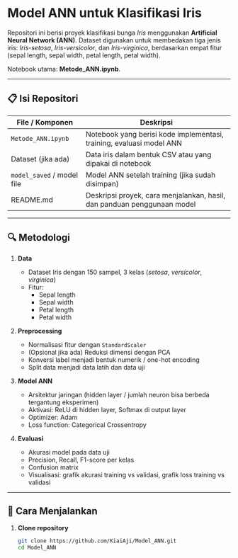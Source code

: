 # Model ANN untuk Klasifikasi Iris

Repositori ini berisi proyek klasifikasi bunga *Iris* menggunakan **Artificial Neural Network (ANN)**. Dataset digunakan untuk membedakan tiga jenis iris: *Iris-setosa*, *Iris-versicolor*, dan *Iris-virginica*, berdasarkan empat fitur (sepal length, sepal width, petal length, petal width).

Notebook utama: **Metode_ANN.ipynb**.

---

## 📋 Isi Repositori

| File / Komponen            | Deskripsi                                                                 |
|----------------------------|---------------------------------------------------------------------------|
| `Metode_ANN.ipynb`         | Notebook yang berisi kode implementasi, training, evaluasi model ANN     |
| Dataset (jika ada)         | Data iris dalam bentuk CSV atau yang dipakai di notebook                 |
| `model_saved` / model file  | Model ANN setelah training (jika sudah disimpan)                         |
| README.md                  | Deskripsi proyek, cara menjalankan, hasil, dan panduan penggunaan model  |

---

## 🔍 Metodologi

1. **Data**
   - Dataset Iris dengan 150 sampel, 3 kelas (*setosa*, *versicolor*, *virginica*)
   - Fitur:
     - Sepal length
     - Sepal width
     - Petal length
     - Petal width

2. **Preprocessing**
   - Normalisasi fitur dengan `StandardScaler`
   - (Opsional jika ada) Reduksi dimensi dengan PCA
   - Konversi label menjadi bentuk numerik / one-hot encoding
   - Split data menjadi data latih dan data uji

3. **Model ANN**
   - Arsitektur jaringan (hidden layer / jumlah neuron bisa berbeda tergantung eksperimen)
   - Aktivasi: ReLU di hidden layer, Softmax di output layer
   - Optimizer: Adam
   - Loss function: Categorical Crossentropy

4. **Evaluasi**
   - Akurasi model pada data uji
   - Precision, Recall, F1-score per kelas
   - Confusion matrix
   - Visualisasi: grafik akurasi training vs validasi, grafik loss training vs validasi

---

## 🚀 Cara Menjalankan

1. **Clone repository**  
   ```bash
   git clone https://github.com/KiaiAji/Model_ANN.git
   cd Model_ANN
